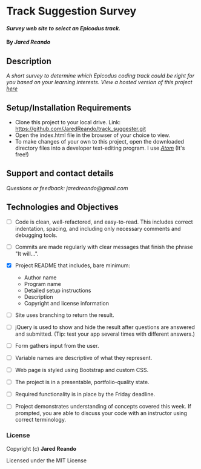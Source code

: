 # Track Suggestion Survey

#### _Survey web site to select an Epicodus track._

#### By _**Jared Reando**_

## Description

_A short survey to determine which Epicodus coding track could be right for you based on your learning interests. View a hosted version of this project [here](https://jaredreando.github.io/track_suggester/)_

## Setup/Installation Requirements

* Clone this project to your local drive. Link: https://github.com/JaredReando/track_suggester.git
* Open the index.html file in the browser of your choice to view.
* To make changes of your own to this project, open the downloaded directory files into a developer text-editing program.
  I use _[Atom](https://atom.io/)_ (It's free!)

## Support and contact details

_Questions or feedback: jaredreando@gmail.com_

## Technologies and Objectives

- [ ] Code is clean, well-refactored, and easy-to-read. This includes correct indentation, spacing, and including only necessary comments and debugging tools.

- [ ] Commits are made regularly with clear messages that finish the phrase "It will…".

- [x] Project README that includes, bare minimum:
    * Author name
    * Program name
    * Detailed setup instructions
    * Description
    * Copyright and license information

- [ ] Site uses branching to return the result.

- [ ] jQuery is used to show and hide the result after questions are answered and submitted. (Tip: test your app several times with different answers.)

- [ ] Form gathers input from the user.

- [ ] Variable names are descriptive of what they represent.

- [ ] Web page is styled using Bootstrap and custom CSS.

- [ ] The project is in a presentable, portfolio-quality state.

- [ ] Required functionality is in place by the Friday deadline.

- [ ] Project demonstrates understanding of concepts covered this week. If prompted, you are able to discuss your code with an instructor using correct terminology.

### License

Copyright (c) **Jared Reando**

Licensed under the MIT License
